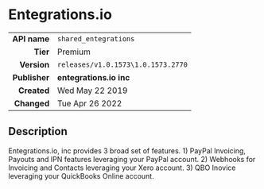# Entegrations.io
| | |
|-:|-|
|**API name**|`shared_entegrations`|
|**Tier**|Premium|
|**Version**|`releases/v1.0.1573\1.0.1573.2770`|
|**Publisher**|**entegrations.io inc**|
|**Created**|Wed May 22 2019|
|**Changed**|Tue Apr 26 2022|

## Description
Entegrations.io, inc provides 3 broad set of features. 1) PayPal Invoicing, Payouts and IPN features leveraging your PayPal account. 2) Webhooks for Invoicing and Contacts leveraging your Xero account. 3) QBO Inovice leveraging your QuickBooks Online account.
